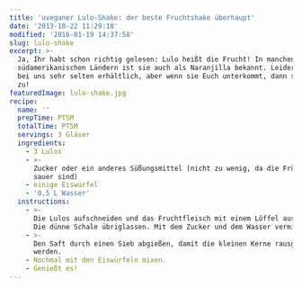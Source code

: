 ```yaml
---
title: 'uveganer Lulo-Shake: der beste Fruchtshake überhaupt'
date: '2013-10-22 11:29:18'
modified: '2016-01-19 14:37:58'
slug: lulo-shake
excerpt: >-
  Ja, Ihr habt schon richtig gelesen: Lulo heißt die Frucht! In manchen
  südamerikanischen Ländern ist sie auch als Naranjilla bekannt. Leider ist sie
  bei uns sehr selten erhältlich, aber wenn sie Euch unterkommt, dann schlagt
  zu!
featuredImage: lulo-shake.jpg
recipe:
  name: ''
  prepTime: PT5M
  totalTime: PT5M
  servings: 3 Gläser
  ingredients:
    - 3 Lulos
    - >-
      Zucker oder ein anderes Süßungsmittel (nicht zu wenig, da die Früchte sehr
      sauer sind)
    - einige Eiswürfel
    - '0,5 L Wasser'
  instructions:
    - >-
      Die Lulos aufschneiden und das Fruchtfleisch mit einem Löffel ausschaben.
      Die dünne Schale übriglassen. Mit dem Zucker und dem Wasser vermixen.
    - >-
      Den Saft durch einen Sieb abgießen, damit die kleinen Kerne rausgefiltert
      werden.
    - Nochmal mit den Eiswürfeln mixen.
    - Genießt es!
---
```


[<!-- Image removed (no copyright): lulo-naranjilla-225x300.jpg -->](https://www.veganblatt.com/i/lulo-naranjilla.jpg)
